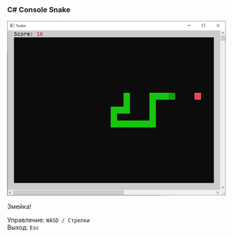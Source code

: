 ### C# Console Snake

![sreenshot](CSharp_ConsoleSnake/sreenshot.png)

Змейка!

Управление: ```WASD / Стрелки```  
Выход: ```Esc```
